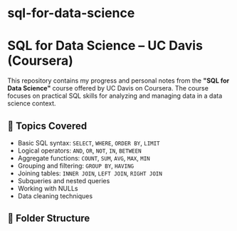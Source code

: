 # sql-for-data-science

# SQL for Data Science – UC Davis (Coursera)

This repository contains my progress and personal notes from the **"SQL for Data Science"** course offered by UC Davis on Coursera. The course focuses on practical SQL skills for analyzing and managing data in a data science context.

## 🧠 Topics Covered

- Basic SQL syntax: `SELECT`, `WHERE`, `ORDER BY`, `LIMIT`
- Logical operators: `AND`, `OR`, `NOT`, `IN`, `BETWEEN`
- Aggregate functions: `COUNT`, `SUM`, `AVG`, `MAX`, `MIN`
- Grouping and filtering: `GROUP BY`, `HAVING`
- Joining tables: `INNER JOIN`, `LEFT JOIN`, `RIGHT JOIN`
- Subqueries and nested queries
- Working with NULLs
- Data cleaning techniques

## 📂 Folder Structure


